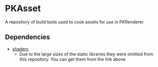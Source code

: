 # PKAsset
A repository of build tools used to cook assets for use in PKRenderer.


## Dependencies

- [shaderc](https://github.com/google/shaderc)
	- Due to the large sizes of the static libraries they were omitted from this repository. You can get them from the link above
